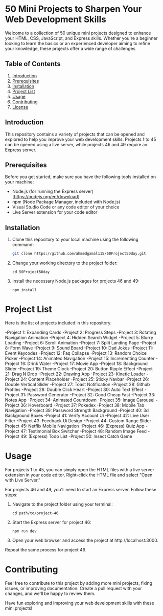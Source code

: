 # 50 Mini Projects to Sharpen Your Web Development Skills

Welcome to a collection of 50 unique mini projects designed to enhance your HTML, CSS, JavaScript, and Express skills. Whether you're a beginner looking to learn the basics or an experienced developer aiming to refine your knowledge, these projects offer a wide range of challenges.

## Table of Contents

1. [Introduction](#introduction)
2. [Prerequisites](#prerequisites)
3. [Installation](#installation)
4. [Project List](#project-list)
5. [Usage](#usage)
6. [Contributing](#contributing)
7. [License](#license)

## Introduction

This repository contains a variety of projects that can be opened and explored to help you improve your web development skills. 
Projects 1 to 45 can be opened using a live server, while projects 46 and 49 require an Express server.

## Prerequisites

Before you get started, make sure you have the following tools installed on your machine:

- Node.js (for running the Express server) [https://nodejs.org/en/download]
- npm (Node Package Manager, included with Node.js)
- Visual Studio Code or any code editor of your choice
- Live Server extension for your code editor

## Installation

1. Clone this repository to your local machine using the following command:
   ```bash
   git clone https://github.com/ahmedgamal115/50Project50day.git
2. Change your working directory to the project folder:
   ```
   cd 50Project50day
3. Install the necessary Node.js packages for projects 46 and 49:
   ```
   npm install

#  Project List

Here is the list of projects included in this repository:

-Project 1: Expanding Cards
-Project 2: Progress Steps
-Project 3: Rotating Navigation Animation
-Project 4: Hidden Search Widget
-Project 5: Blurry Loading
-Project 6: Scroll Animation
-Project 7: Split Landing Page
-Project 8: Form Wave
-Project 9: Sound Board
-Project 10: Dad Jokes
-Project 11: Event Keycodes
-Project 12: Faq Collapse
-Project 13: Random Choice Picker
-Project 14: Animated Navigation
-Project 15: Incrementing Counter
-Project 16: Drink Water
-Project 17: Movie App
-Project 18: Background Slider
-Project 19: Theme Clock
-Project 20: Button Ripple Effect
-Project 21: Drag N Drop
-Project 22: Drawing App
-Project 23: Kinetic Loader
-Project 24: Content Placeholder
-Project 25: Sticky Navbar
-Project 26: Double Vertical Slider
-Project 27: Toast Notification
-Project 28: Github Profiles
-Project 29: Double Click Heart
-Project 30: Auto Text Effect
-Project 31: Password Generator
-Project 32: Good Cheap Fast
-Project 33: Notes App
-Project 34: Animated Countdown
-Project 35: Image Carousel
-Project 36: Hoverboard
-Project 37: Pokedex
-Project 38: Mobile Tab Navigation
-Project 39: Password Strength Background
-Project 40: 3d Background Boxes
-Project 41: Verify Account Ui
-Project 42: Live User Filter
-Project 43: Feedback Ui Design
-Project 44: Custom Range Slider
-Project 45: Netflix Mobile Navigation
-Project 46: (Express) Quiz App
-Project 47: Testimonial Box Switcher
-Project 48: Random Image Feed
-Project 49: (Express) Todo List
-Project 50: Insect Catch Game

# Usage
For projects 1 to 45, you can simply open the HTML files with a live server extension in your code editor. Right-click the HTML file and select "Open with Live Server."

For projects 46 and 49, you'll need to start an Express server. Follow these steps:

1. Navigate to the project folder using your terminal:
   ```
   cd path/to/project-46
2. Start the Express server for project 46:
   ```
   npm run dev
3. Open your web browser and access the project at http://localhost:3000.

Repeat the same process for project 49.

# Contributing
Feel free to contribute to this project by adding more mini projects, fixing issues, 
or improving documentation. Create a pull request with your changes, and we'll be happy
to review them.

Have fun exploring and improving your web development skills with these mini projects!

   

